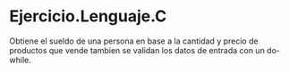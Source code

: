 # Ejercicio.Lenguaje.C
Obtiene el sueldo de una persona en base a la cantidad y precio de productos que vende
tambien se validan los datos de entrada con un do-while. 
